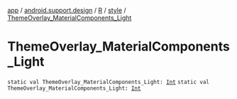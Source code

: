 [app](../../../index.md) / [android.support.design](../../index.md) / [R](../index.md) / [style](index.md) / [ThemeOverlay_MaterialComponents_Light](./-theme-overlay_-material-components_-light.md)

# ThemeOverlay_MaterialComponents_Light

`static val ThemeOverlay_MaterialComponents_Light: `[`Int`](https://kotlinlang.org/api/latest/jvm/stdlib/kotlin/-int/index.html)
`static val ThemeOverlay_MaterialComponents_Light: `[`Int`](https://kotlinlang.org/api/latest/jvm/stdlib/kotlin/-int/index.html)